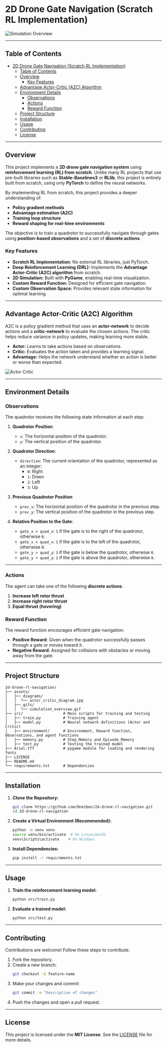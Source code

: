 # 2D Drone Gate Navigation (Scratch RL Implementation)

![Simulation Overview](./assets/gifs/simulation_overview.gif)

---

## Table of Contents

- [2D Drone Gate Navigation (Scratch RL Implementation)](#2d-drone-gate-navigation-scratch-rl-implementation)
  - [Table of Contents](#table-of-contents)
  - [Overview](#overview)
    - [Key Features](#key-features)
  - [Advantage Actor-Critic (A2C) Algorithm](#advantage-actor-critic-a2c-algorithm)
  - [Environment Details](#environment-details)
    - [Observations](#observations)
    - [Actions](#actions)
    - [Reward Function](#reward-function)
  - [Project Structure](#project-structure)
  - [Installation](#installation)
  - [Usage](#usage)
  - [Contributing](#contributing)
  - [License](#license)

---

## Overview

This project implements a **2D drone gate navigation system** using **reinforcement learning (RL) from scratch**. Unlike many RL projects that use pre-built libraries such as **Stable-Baselines3** or **RLlib**, this project is entirely built from scratch, using only **PyTorch** to define the neural networks.

By implementing RL from scratch, this project provides a deeper understanding of:
- **Policy gradient methods**
- **Advantage estimation (A2C)**
- **Training loop structure**
- **Reward shaping for real-time environments**

The objective is to train a quadrotor to successfully navigate through gates using **position-based observations** and a set of **discrete actions**.

### Key Features

- **Scratch RL Implementation:** No external RL libraries, just PyTorch.
- **Deep Reinforcement Learning (DRL):** Implements the **Advantage Actor-Critic (A2C) algorithm** from scratch.
- **2D Simulation:** Built with **PyGame**, enabling real-time visualization.
- **Custom Reward Function:** Designed for efficient gate navigation.
- **Custom Observation Space:** Provides relevant state information for optimal learning.

---

## Advantage Actor-Critic (A2C) Algorithm

A2C is a policy gradient method that uses an **actor-network** to decide actions and a **critic-network** to evaluate the chosen actions. The critic helps reduce variance in policy updates, making learning more stable.

- **Actor:** Learns to take actions based on observations.
- **Critic:** Evaluates the action taken and provides a learning signal.
- **Advantage:** Helps the network understand whether an action is better or worse than expected.

![Actor Critic](./assets/diagrams/actor_critic_diagram.png)

---

## Environment Details

### Observations

The quadrotor receives the following state information at each step:

1. **Quadrotor Position**:
   - `x`: The horizontal position of the quadrotor.
   - `y`: The vertical position of the quadrotor.

2. **Quadrotor Direction**:
   - `direction`: The current orientation of the quadrotor, represented as an integer:
     - `0`: Right
     - `1`: Down
     - `2`: Left
     - `3`: Up

3. **Previous Quadrotor Position**:
   - `prev_x`: The horizontal position of the quadrotor in the previous step.
   - `prev_y`: The vertical position of the quadrotor in the previous step.

4. **Relative Position to the Gate**:
   - `gate_x > quad_x`: `1` if the gate is to the right of the quadrotor, otherwise `0`.
   - `gate_x < quad_x`: `1` if the gate is to the left of the quadrotor, otherwise `0`.
   - `gate_y > quad_y`: `1` if the gate is below the quadrotor, otherwise `0`.
   - `gate_y < quad_y`: `1` if the gate is above the quadrotor, otherwise `0`.

---

### Actions

The agent can take one of the following **discrete actions**:
1. **Increase left rotor thrust**
2. **Increase right rotor thrust**
3. **Equal thrust (hovering)**

### Reward Function

The reward function encourages efficient gate navigation:
- **Positive Reward**: Given when the quadrotor successfully passes through a gate or moves toward it.
- **Negative Reward**: Assigned for collisions with obstacles or moving away from the gate.

---

## Project Structure

```plaintext
2d-drone-rl-navigation/
├── assets/
│   ├── diagrams/
│   │  └── actor_critic_diagram.jpg
│   ├── gifs/
│   │  └── simulation_overview.gif
├── src/                  # Main scripts for training and testing
│   ├── train.py          # Training agent
│   ├── model.py          # Neural network definitions (Actor and Critic)
│   ├── environment/      # Environment, Reward function, Observations, and agent functions
│   ├── memory.py         # Step_Memory and Episode_Memory
│   ├── test.py           # Testing the trained model
├── Arial.tff             # pygame module for loading and rendering fonts
├── LICENSE
├── README.md
└── requirements.txt      # Dependencies            
```

---

## Installation

1. **Clone the Repository:**
   ```bash
   git clone https://github.com/Oneiben/2d-drone-rl-navigation.git
   cd 2d-drone-rl-navigation
   ```

2. **Create a Virtual Environment (Recommended):**
   ```bash
   python -m venv venv
   source venv/bin/activate  # On Linux/macOS
   venv\Scripts\activate    # On Windows
   ```

3. **Install Dependencies:**
   ```bash
   pip install -r requirements.txt
   ```

---

## Usage

1. **Train the reinforcement learning model:**
   ```bash
   python src/train.py
   ```

2. **Evaluate a trained model:**
   ```bash
   python src/test.py
   ```

---

## Contributing

Contributions are welcome! Follow these steps to contribute:

1. Fork the repository.
2. Create a new branch:
   ```bash
   git checkout -b feature-name
   ```
3. Make your changes and commit:
   ```bash
   git commit -m "Description of changes"
   ```
4. Push the changes and open a pull request.

---

## License

This project is licensed under the **MIT License**. See the [LICENSE](LICENSE) file for more details.


